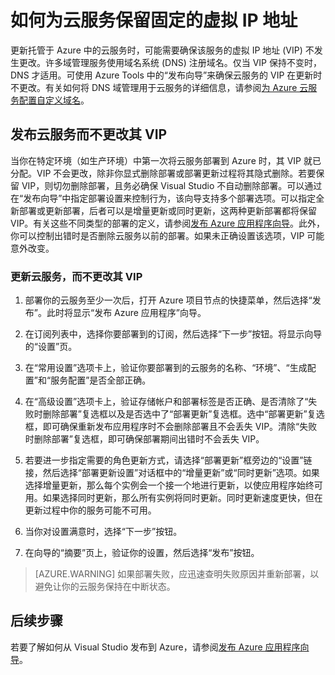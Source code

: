 <properties
   pageTitle="如何为云服务保留固定的虚拟 IP 地址 | Azure"
   description="了解如何确保 Azure 云服务的虚拟 IP 地址 (VIP) 不更改。"
   services="visual-studio-online"
   documentationCenter="na"
   authors="TomArcher"
   manager="douge"
   editor="" />

<tags
    ms.assetid="4a58e2c6-7a79-4051-8a2c-99182ff8b881"
    ms.service="multiple"
    ms.devlang="dotnet"
    ms.topic="article"
    ms.tgt_pltfrm="na"
    ms.workload="multiple"
    ms.date="11/11/2016"
    wacn.date="02/04/2017"
    ms.author="tarcher" />

# 如何为云服务保留固定的虚拟 IP 地址

更新托管于 Azure 中的云服务时，可能需要确保该服务的虚拟 IP 地址 (VIP) 不发生更改。许多域管理服务使用域名系统 (DNS) 注册域名。仅当 VIP 保持不变时，DNS 才适用。可使用 Azure Tools 中的“发布向导”来确保云服务的 VIP 在更新时不更改。有关如何将 DNS 域管理用于云服务的详细信息，请参阅[为 Azure 云服务配置自定义域名](/documentation/articles/cloud-services-custom-domain-name/)。

## 发布云服务而不更改其 VIP

当你在特定环境（如生产环境）中第一次将云服务部署到 Azure 时，其 VIP 就已分配。VIP 不会更改，除非你显式删除部署或部署更新过程将其隐式删除。若要保留 VIP，则切勿删除部署，且务必确保 Visual Studio 不自动删除部署。可以通过在“发布向导”中指定部署设置来控制行为，该向导支持多个部署选项。可以指定全新部署或更新部署，后者可以是增量更新或同时更新，这两种更新部署都将保留 VIP。有关这些不同类型的部署的定义，请参阅[发布 Azure 应用程序向导](/documentation/articles/vs-azure-tools-publish-azure-application-wizard/)。此外，你可以控制出错时是否删除云服务以前的部署。如果未正确设置该选项，VIP 可能意外改变。

### 更新云服务，而不更改其 VIP

1. 部署你的云服务至少一次后，打开 Azure 项目节点的快捷菜单，然后选择“发布”。此时将显示“发布 Azure 应用程序”向导。

1. 在订阅列表中，选择你要部署到的订阅，然后选择“下一步”按钮。将显示向导的“设置”页。

1. 在“常用设置”选项卡上，验证你要部署到的云服务的名称、“环境”、“生成配置”和“服务配置”是否全部正确。

1. 在“高级设置”选项卡上，验证存储帐户和部署标签是否正确、是否清除了“失败时删除部署”复选框以及是否选中了“部署更新”复选框。选中“部署更新”复选框，即可确保重新发布应用程序时不会删除部署且不会丢失 VIP。清除“失败时删除部署”复选框，即可确保部署期间出错时不会丢失 VIP。

1. 若要进一步指定需要的角色更新方式，请选择“部署更新”框旁边的“设置”链接，然后选择“部署更新设置”对话框中的“增量更新”或“同时更新”选项。如果选择增量更新，那么每个实例会一个接一个地进行更新，以使应用程序始终可用。如果选择同时更新，那么所有实例将同时更新。同时更新速度更快，但在更新过程中你的服务可能不可用。

1. 当你对设置满意时，选择“下一步”按钮。

1. 在向导的“摘要”页上，验证你的设置，然后选择“发布”按钮。

  >[AZURE.WARNING] 如果部署失败，应迅速查明失败原因并重新部署，以避免让你的云服务保持在中断状态。

## 后续步骤

若要了解如何从 Visual Studio 发布到 Azure，请参阅[发布 Azure 应用程序向导](/documentation/articles/vs-azure-tools-publish-azure-application-wizard/)。

<!---HONumber=Mooncake_0516_2016-->